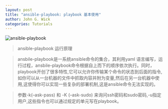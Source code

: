 ```yaml
---
layout: post
title: "ansible-playbook: playbook 基本使用"
author: John G. Wick
categories: Tutorials
---
```


![ansible-playbook]({{site.baseurl}}/assets/images/R842b5e4d70b8004cdf6a526e12ee7545.png)
> ansible-playbook 运行原理

> ansbile-playbook是一系统ansible命令的集合，其利用yaml 语言编写，运行过程，ansbile-playbook命令根据自上而下的顺序依次执行。同时，playbook开创了很多特性,它可以允许你传输某个命令的状态到后面的指令,如你可以从一台机器的文件中抓取内容并附为变量,然后在另一台机器中使用,这使得你可以实现一些复杂的部署机制,这是ansible命令无法实现的。

> 参数-k(–ask-pass) 和 -K (–ask-sudo) 来询问ssh密码和sudo密码,-u指定用户,这些指令也可以通过规定的单元写在playbook。
